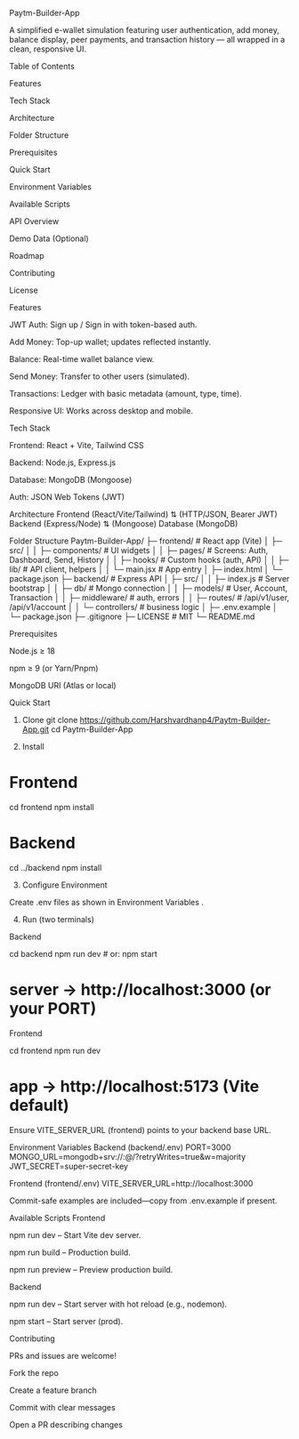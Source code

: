 Paytm-Builder-App

A simplified e-wallet simulation featuring user authentication, add money, balance display, peer payments, and transaction history — all wrapped in a clean, responsive UI.

Table of Contents

Features

Tech Stack

Architecture

Folder Structure

Prerequisites

Quick Start

Environment Variables

Available Scripts

API Overview

Demo Data (Optional)

Roadmap

Contributing

License

Features

JWT Auth: Sign up / Sign in with token-based auth.

Add Money: Top-up wallet; updates reflected instantly.

Balance: Real-time wallet balance view.

Send Money: Transfer to other users (simulated).

Transactions: Ledger with basic metadata (amount, type, time).

Responsive UI: Works across desktop and mobile.

Tech Stack

Frontend: React + Vite, Tailwind CSS

Backend: Node.js, Express.js

Database: MongoDB (Mongoose)

Auth: JSON Web Tokens (JWT)


Architecture
Frontend (React/Vite/Tailwind)
        ⇅  (HTTP/JSON, Bearer JWT)
Backend (Express/Node)
        ⇅  (Mongoose)
Database (MongoDB)


Folder Structure
Paytm-Builder-App/
├─ frontend/                 # React app (Vite)
│  ├─ src/
│  │  ├─ components/         # UI widgets
│  │  ├─ pages/              # Screens: Auth, Dashboard, Send, History
│  │  ├─ hooks/              # Custom hooks (auth, API)
│  │  ├─ lib/                # API client, helpers
│  │  └─ main.jsx            # App entry
│  ├─ index.html
│  └─ package.json
├─ backend/                  # Express API
│  ├─ src/
│  │  ├─ index.js            # Server bootstrap
│  │  ├─ db/                 # Mongo connection
│  │  ├─ models/             # User, Account, Transaction
│  │  ├─ middleware/         # auth, errors
│  │  ├─ routes/             # /api/v1/user, /api/v1/account
│  │  └─ controllers/        # business logic
│  ├─ .env.example
│  └─ package.json
├─ .gitignore
├─ LICENSE                   # MIT
└─ README.md


Prerequisites

Node.js ≥ 18

npm ≥ 9 (or Yarn/Pnpm)

MongoDB URI (Atlas or local)

Quick Start
1) Clone
git clone https://github.com/Harshvardhanp4/Paytm-Builder-App.git
cd Paytm-Builder-App

2) Install
# Frontend
cd frontend
npm install

# Backend
cd ../backend
npm install

3) Configure Environment

Create .env files as shown in Environment Variables
.

4) Run (two terminals)

Backend

cd backend
npm run dev            # or: npm start
# server -> http://localhost:3000 (or your PORT)


Frontend

cd frontend
npm run dev
# app -> http://localhost:5173 (Vite default)


Ensure VITE_SERVER_URL (frontend) points to your backend base URL.

Environment Variables
Backend (backend/.env)
PORT=3000
MONGO_URL=mongodb+srv://<user>:<pass>@<cluster>/<db>?retryWrites=true&w=majority
JWT_SECRET=super-secret-key

Frontend (frontend/.env)
VITE_SERVER_URL=http://localhost:3000


Commit-safe examples are included—copy from .env.example if present.

Available Scripts
Frontend

npm run dev – Start Vite dev server.

npm run build – Production build.

npm run preview – Preview production build.

Backend

npm run dev – Start server with hot reload (e.g., nodemon).

npm start – Start server (prod).


Contributing

PRs and issues are welcome!

Fork the repo

Create a feature branch

Commit with clear messages

Open a PR describing changes